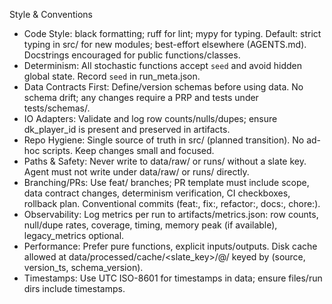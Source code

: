 Style & Conventions

- Code Style: black formatting; ruff for lint; mypy for typing. Default: strict typing in src/ for new modules; best-effort elsewhere (AGENTS.md). Docstrings encouraged for public functions/classes.
- Determinism: All stochastic functions accept `seed` and avoid hidden global state. Record `seed` in run_meta.json.
- Data Contracts First: Define/version schemas before using data. No schema drift; any changes require a PRP and tests under tests/schemas/.
- IO Adapters: Validate and log row counts/nulls/dupes; ensure dk_player_id is present and preserved in artifacts.
- Repo Hygiene: Single source of truth in src/ (planned transition). No ad-hoc scripts. Keep changes small and focused.
- Paths & Safety: Never write to data/raw/ or runs/ without a slate key. Agent must not write under data/raw/ or runs/ directly.
- Branching/PRs: Use feat/<slug> branches; PR template must include scope, data contract changes, determinism verification, CI checkboxes, rollback plan. Conventional commits (feat:, fix:, refactor:, docs:, chore:).
- Observability: Log metrics per run to artifacts/metrics.json: row counts, null/dupe rates, coverage, timing, memory peak (if available), legacy_metrics optional.
- Performance: Prefer pure functions, explicit inputs/outputs. Disk cache allowed at data/processed/cache/<slate_key>/<adapter>@<version>/ keyed by (source, version_ts, schema_version).
- Timestamps: Use UTC ISO-8601 for timestamps in data; ensure files/run dirs include timestamps.